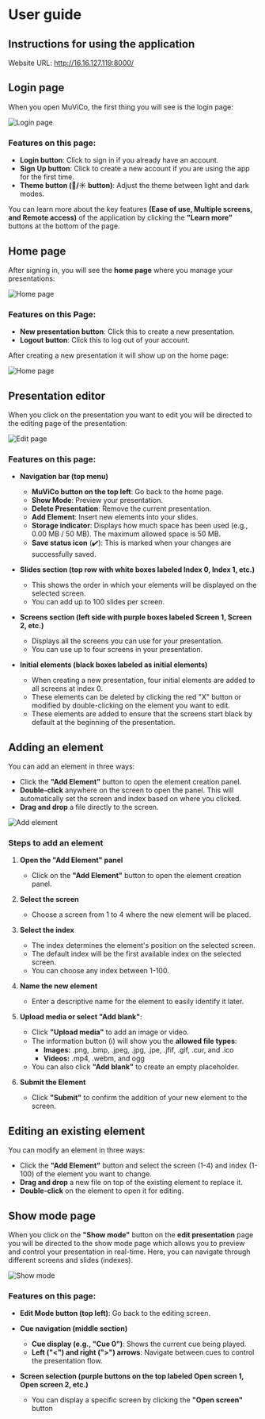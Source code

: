 # User guide

## Instructions for using the application

Website URL: http://16.16.127.119:8000/

## Login page

When you open MuViCo, the first thing you will see is the login page:

![Login page](./images/loginpage.png "Login page")

### Features on this page:

- **Login button**: Click to sign in if you already have an account.
- **Sign Up button**: Click to create a new account if you are using the app for the first time.
- **Theme button (🌙/☀️ button)**: Adjust the theme between light and dark modes.

You can learn more about the key features **(Ease of use, Multiple screens, and Remote access)** of the application by clicking the **"Learn more"** buttons at the bottom of the page.

## Home page

After signing in, you will see the **home page** where you manage your presentations:

![Home page](./images/homepage.png "Home page")

### Features on this Page:

- **New presentation button**: Click this to create a new presentation.
- **Logout button**: Click this to log out of your account.

After creating a new presentation it will show up on the home page:

![Home page](./images/presentationspage.png "Home page")

## Presentation editor

When you click on the presentation you want to edit you will be directed to the editing page of the presentation:

![Edit page](./images/editpage.png "Edit page")

### Features on this page:

- **Navigation bar (top menu)**
    - **MuViCo button on the top left**: Go back to the home page.
    - **Show Mode**: Preview your presentation.
    - **Delete Presentation**: Remove the current presentation.
    - **Add Element**: Insert new elements into your slides.
    - **Storage indicator**: Displays how much space has been used (e.g., 0.00 MB / 50 MB). The maximum allowed space is 50 MB.
    - **Save status icon** (✔️): This is marked when your changes are successfully saved.


- **Slides section (top row with white boxes labeled Index 0, Index 1, etc.)**
    - This shows the order in which your elements will be displayed on the selected screen.
    - You can add up to 100 slides per screen.

- **Screens section (left side with purple boxes labeled Screen 1, Screen 2, etc.)**
    - Displays all the screens you can use for your presentation.
    - You can use up to four screens in your presentation.

- **Initial elements (black boxes labeled as initial elements)**
    - When creating a new presentation, four initial elements are added to all screens at index 0.
    - These elements can be deleted by clicking the red "X" button or modified by double-clicking on the element you want to edit.
    - These elements are added to ensure that the screens start black by default at the beginning of the presentation.

## Adding an element

You can add an element in three ways:

- Click the **"Add Element"** button to open the element creation panel.
- **Double-click** anywhere on the screen to open the panel. This will automatically set the screen and index based on where you clicked.
- **Drag and drop** a file directly to the screen.

![Add element](./images/addelement.png "Add element")

### Steps to add an element

1. **Open the "Add Element" panel**
    - Click on the **"Add Element"** button to open the element creation panel.

2. **Select the screen**
    - Choose a screen from 1 to 4 where the new element will be placed.

3. **Select the index**
    - The index determines the element's position on the selected screen.
    - The default index will be the first available index on the selected screen.
    - You can choose any index between 1-100.

4. **Name the new element**
    - Enter a descriptive name for the element to easily identify it later.

5. **Upload media or select "Add blank"**:
    - Click **"Upload media"** to add an image or video.
    - The information button (ℹ️) will show you the **allowed file types**:
        - **Images:** .png, .bmp, .jpeg, .jpg, .jpe, .jfif, .gif, .cur, and .ico
        - **Videos:** .mp4, .webm, and ogg
    - You can also click **"Add blank"** to create an empty placeholder.

6. **Submit the Element**
    - Click **"Submit"** to confirm the addition of your new element to the screen.

## Editing an existing element

You can modify an element in three ways:

- Click the **"Add Element"** button and select the screen (1-4) and index (1-100) of the element you want to change.
- **Drag and drop** a new file on top of the existing element to replace it.
- **Double-click** on the element to open it for editing.

## Show mode page

When you click on the **"Show mode"** button on the **edit presentation** page you will be directed to the show mode page which allows you to preview and control your presentation in real-time. Here, you can navigate through different screens and slides (indexes).

![Show mode](./images/showmode.png "Show mode")

### Features on this page:

- **Edit Mode button (top left)**: Go back to the editing screen.

- **Cue navigation (middle section)**
    - **Cue display (e.g., "Cue 0")**: Shows the current cue being played.
    - **Left ("<") and right (">") arrows**: Navigate between cues to control the presentation flow.

- **Screen selection (purple buttons on the top labeled Open screen 1, Open screen 2, etc.)**
    - You can display a specific screen by clicking the **"Open screen"** button
